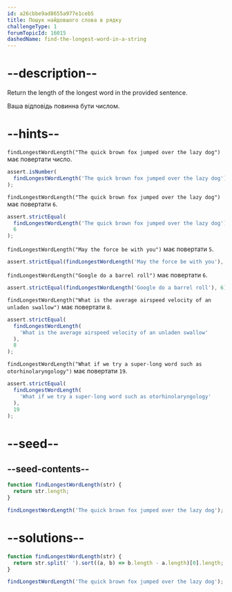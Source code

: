 ```yaml
---
id: a26cbbe9ad8655a977e1ceb5
title: Пошук найдовшого слова в рядку
challengeType: 1
forumTopicId: 16015
dashedName: find-the-longest-word-in-a-string
---
```


# --description--

Return the length of the longest word in the provided sentence.

Ваша відповідь повинна бути числом.

# --hints--

`findLongestWordLength("The quick brown fox jumped over the lazy dog")` має повертати число.

```js
assert.isNumber(
  findLongestWordLength('The quick brown fox jumped over the lazy dog')
);
```

`findLongestWordLength("The quick brown fox jumped over the lazy dog")` має повертати `6`.

```js
assert.strictEqual(
  findLongestWordLength('The quick brown fox jumped over the lazy dog'),
  6
);
```

`findLongestWordLength("May the force be with you")` має повертати `5`.

```js
assert.strictEqual(findLongestWordLength('May the force be with you'), 5);
```

`findLongestWordLength("Google do a barrel roll")` має повертати `6`.

```js
assert.strictEqual(findLongestWordLength('Google do a barrel roll'), 6);
```

`findLongestWordLength("What is the average airspeed velocity of an unladen swallow")` має повертати `8`.

```js
assert.strictEqual(
  findLongestWordLength(
    'What is the average airspeed velocity of an unladen swallow'
  ),
  8
);
```

`findLongestWordLength("What if we try a super-long word such as otorhinolaryngology")` має повертати `19`.

```js
assert.strictEqual(
  findLongestWordLength(
    'What if we try a super-long word such as otorhinolaryngology'
  ),
  19
);
```

# --seed--

## --seed-contents--

```js
function findLongestWordLength(str) {
  return str.length;
}

findLongestWordLength('The quick brown fox jumped over the lazy dog');
```

# --solutions--

```js
function findLongestWordLength(str) {
  return str.split(' ').sort((a, b) => b.length - a.length)[0].length;
}

findLongestWordLength('The quick brown fox jumped over the lazy dog');
```
